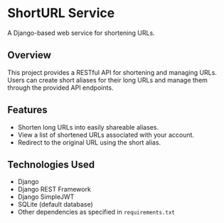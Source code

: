 # ShortURL Service

A Django-based web service for shortening URLs.

## Overview

This project provides a RESTful API for shortening and managing URLs. Users can create short aliases for their long URLs and manage them through the provided API endpoints.

## Features

- Shorten long URLs into easily shareable aliases.
- View a list of shortened URLs associated with your account.
- Redirect to the original URL using the short alias.

## Technologies Used

- Django
- Django REST Framework
- Django SimpleJWT
- SQLite (default database)
- Other dependencies as specified in `requirements.txt`
